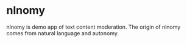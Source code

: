 # nlnomy

nlnomy is demo app of text content moderation. The origin of nlnomy comes from natural language and autonomy.
